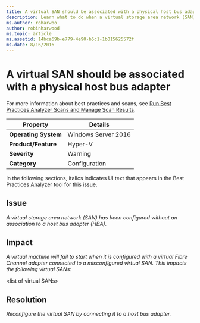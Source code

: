 ```yaml
---
title: A virtual SAN should be associated with a physical host bus adapter
description: Learn what to do when a virtual storage area network (SAN) has been configured without an association to a host bus adapter (HBA).
ms.author: roharwoo
author: robinharwood
ms.topic: article
ms.assetid: 14bca69b-e779-4e90-b5c1-1b015625572f
ms.date: 8/16/2016
---
```

# A virtual SAN should be associated with a physical host bus adapter

>

For more information about best practices and scans, see [Run Best Practices Analyzer Scans and Manage Scan Results](/previous-versions/windows/it-pro/windows-server-2012-R2-and-2012/hh831400(v=ws.11)).

|Property|Details|
|-|-|
|**Operating System**|Windows Server 2016|
|**Product/Feature**|Hyper-V|
|**Severity**|Warning|
|**Category**|Configuration|


In the following sections, italics indicates UI text that appears in the Best Practices Analyzer tool for this issue.

## **Issue**
*A virtual storage area network (SAN) has been configured without an association to a host bus adapter (HBA).*

## **Impact**
*A virtual machine will fail to start when it is configured with a virtual Fibre Channel adapter connected to a misconfigured virtual SAN. This impacts the following virtual SANs:*


\<list of virtual SANs>


## **Resolution**
*Reconfigure the virtual SAN by connecting it to a host bus adapter.*
